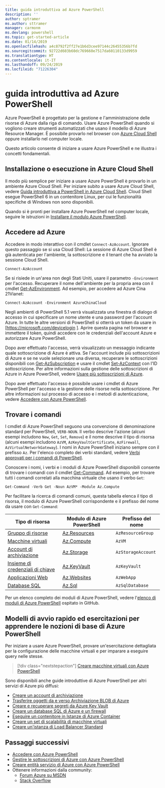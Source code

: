 ```yaml
---
title: guida introduttiva ad Azure PowerShell
description: ''
author: sptramer
ms.author: sttramer
manager: carmonm
ms.devlang: powershell
ms.topic: get-started-article
ms.date: 01/14/2019
ms.openlocfilehash: a4c8792f2ff27e1b6d3cee97144c26455356b7fd
ms.sourcegitcommit: 92722d603b60dc769660e7517da60110133d9959
ms.translationtype: HT
ms.contentlocale: it-IT
ms.lasthandoff: 09/24/2019
ms.locfileid: "71226304"
---
```

# <a name="get-started-with-azure-powershell"></a>guida introduttiva ad Azure PowerShell

Azure PowerShell è progettato per la gestione e l'amministrazione delle risorse di Azure dalla riga di comando. Usare Azure PowerShell quando si vogliono creare strumenti automatizzati che usano il modello di Azure Resource Manager.
È possibile provarlo nel browser con [Azure Cloud Shell](/azure/cloud-shell/overview) oppure installarlo nel computer locale.

Questo articolo consente di iniziare a usare Azure PowerShell e ne illustra i concetti fondamentali.

## <a name="install-or-run-in-azure-cloud-shell"></a>Installazione o esecuzione in Azure Cloud Shell

Il modo più semplice per iniziare a usare Azure PowerShell è provarlo in un ambiente Azure Cloud Shell.
Per iniziare subito a usare Azure Cloud Shell, vedere [Guida introduttiva a PowerShell in Azure Cloud Shell](/azure/cloud-shell/quickstart-powershell).
Cloud Shell esegue PowerShell 6 in un contenitore Linux, per cui le funzionalità specifiche di Windows non sono disponibili.

Quando si è pronti per installare Azure PowerShell nel computer locale, seguire le istruzioni in [Installare il modulo Azure PowerShell](install-az-ps.md).

## <a name="sign-in-to-azure"></a>Accedere ad Azure

Accedere in modo interattivo con il cmdlet `Connect-AzAccount`. Ignorare questo passaggio se si usa Cloud Shell: La sessione di Azure Cloud Shell è già autenticata per l'ambiente, la sottoscrizione e il tenant che ha avviato la sessione Cloud Shell.

```azurepowershell-interactive
Connect-AzAccount
```

Se si risiede in un'area non degli Stati Uniti, usare il parametro `-Environment` per l'accesso. Recuperare il nome dell'ambiente per la propria area con il cmdlet [Get-AzEnvironment](/powershell/module/Az.Accounts/Get-AzEnvironment). Ad esempio, per accedere ad Azure Cina 21Vianet:

```azurepowershell-interactive
Connect-AzAccount -Environment AzureChinaCloud
```

Negli ambienti di PowerShell 5.1 verrà visualizzata una finestra di dialogo di accesso in cui specificare un nome utente e una password per l'account Azure. In tutte le altre versioni di PowerShell si otterrà un token da usare in [https://microsoft.com/devicelogin ].
Aprire questa pagina nel browser e immettere il token, quindi accedere con le credenziali dell'account Azure e autorizzare Azure PowerShell.

Dopo aver effettuato l'accesso, verrà visualizzato un messaggio indicante quale sottoscrizione di Azure è attiva. Se l'account include più sottoscrizioni di Azure e se ne vuole selezionare una diversa, recuperare le sottoscrizioni disponibili con [Get-AzSubscription](/powershell/module/az.accounts/get-azsubscription) e usare il cmdlet [Set-AzContext](/powershell/module/az.accounts/set-azcontext) con l'ID sottoscrizione.
Per altre informazioni sulla gestione delle sottoscrizioni di Azure in Azure PowerShell, vedere [Usare più sottoscrizioni di Azure](manage-subscriptions-azureps.md).

Dopo aver effettuato l'accesso è possibile usare i cmdlet di Azure PowerShell per l'accesso e la gestione delle risorse nella sottoscrizione. Per altre informazioni sul processo di accesso e i metodi di autenticazione, vedere [Accedere con Azure PowerShell](authenticate-azureps.md).

## <a name="find-commands"></a>Trovare i comandi

I cmdlet di Azure PowerShell seguono una convenzione di denominazione standard per PowerShell, `VERB-NOUN`. Il verbo descrive l'azione (alcuni esempi includono `New`, `Get`, `Set`, `Remove`) e il nome descrive il tipo di risorsa (alcuni esempi includono `AzVM`, `AzKeyVaultCertificate`, `AzFirewall`, `AzVirtualNetworkGateway`). I nomi in Azure PowerShell iniziano sempre con il prefisso `Az`. Per l'elenco completo dei verbi standard, vedere [Verbi approvati per i comandi di PowerShell](/powershell/developer/cmdlet/approved-verbs-for-windows-powershell-commands).

Conoscere i nomi, i verbi e i moduli di Azure PowerShell disponibili consente di trovare i comandi con il cmdlet [Get-Command](/powershell/module/microsoft.powershell.core/get-command). Ad esempio, per trovare tutti i comandi correlati alla macchina virtuale che usano il verbo `Get`:

```powershell-interactive
Get-Command -Verb Get -Noun AzVM* -Module Az.Compute
```

Per facilitare la ricerca di comandi comuni, questa tabella elenca il tipo di risorsa, il modulo di Azure PowerShell corrispondente e il prefisso del nome da usare con `Get-Command`:

| Tipo di risorsa | Modulo di Azure PowerShell | Prefisso del nome |
|---------------|-------------------------|----------------|
| [Gruppo di risorse](/azure/azure-resource-manager/resource-group-overview) | [Az.Resources](/powershell/module/az.resources#resources) | `AzResourceGroup` |
| [Macchine virtuali](/azure/virtual-machines) | [Az.Compute](/powershell/module/az.compute#virtual_machines) | `AzVM` |
| [Account di archiviazione](/azure/storage/common/storage-introduction) | [Az.Storage](/powershell/module/az.storage/) | `AzStorageAccount` |
| [Insieme di credenziali di chiave](/azure/key-vault/key-vault-whatis) | [Az.KeyVault](/powershell/module/az.keyvault) | `AzKeyVault` |
| [Applicazioni Web](/azure/app-service) | [Az.Websites](/powershell/module/az.websites) | `AzWebApp` |
| [Database SQL](/azure/sql-database) | [Az.Sql](/powershell/module/az.sql) | `AzSqlDatabase` |

Per un elenco completo dei moduli di Azure PowerShell, vedere l'[elenco di moduli di Azure PowerShell](https://github.com/Azure/azure-powershell/blob/master/documentation/azure-powershell-modules.md) ospitato in GitHub.

## <a name="learn-azure-powershell-basics-with-quickstarts-and-tutorials"></a>Modelli di avvio rapido ed esercitazioni per apprendere le nozioni di base di Azure PowerShell

Per iniziare a usare Azure PowerShell, provare un'esercitazione dettagliata per la configurazione delle macchine virtuali e per imparare a eseguire query nelle stesse.

> [!div class="nextstepaction"]
> [Creare macchine virtuali con Azure PowerShell](azureps-vm-tutorial.yml)

Sono disponibili anche guide introduttive di Azure PowerShell per altri servizi di Azure più diffusi:

* [Creare un account di archiviazione](/azure/storage/common/storage-quickstart-create-account?tabs=azure-powershell)
* [Trasferire oggetti da e verso Archiviazione BLOB di Azure](/azure/storage/blobs/storage-quickstart-blobs-powershell)
* [Creare e recuperare segreti da Azure Key Vault](/azure/key-vault/quick-create-powershell)
* [Creare un database SQL di Azure e un firewall](/azure/sql-database/scripts/sql-database-create-and-configure-database-powershell)
* [Eseguire un contenitore in Istanze di Azure Container](/azure/container-instances/container-instances-quickstart-powershell)
* [Creare un set di scalabilità di macchine virtuali](/azure/virtual-machine-scale-sets/quick-create-powershell)
* [Creare un'istanza di Load Balancer Standard](/azure/load-balancer/quickstart-create-standard-load-balancer-powershell)

## <a name="next-steps"></a>Passaggi successivi

* [Accedere con Azure PowerShell](authenticate-azureps.md)
* [Gestire le sottoscrizioni di Azure con Azure PowerShell](manage-subscriptions-azureps.md)
* [Creare entità servizio di Azure con Azure PowerShell](create-azure-service-principal-azureps.md)
* Ottenere informazioni dalla community:
  * [Forum Azure su MSDN](http://go.microsoft.com/fwlink/p/?LinkId=320212)
  * [Stack Overflow](http://go.microsoft.com/fwlink/?LinkId=320213)

